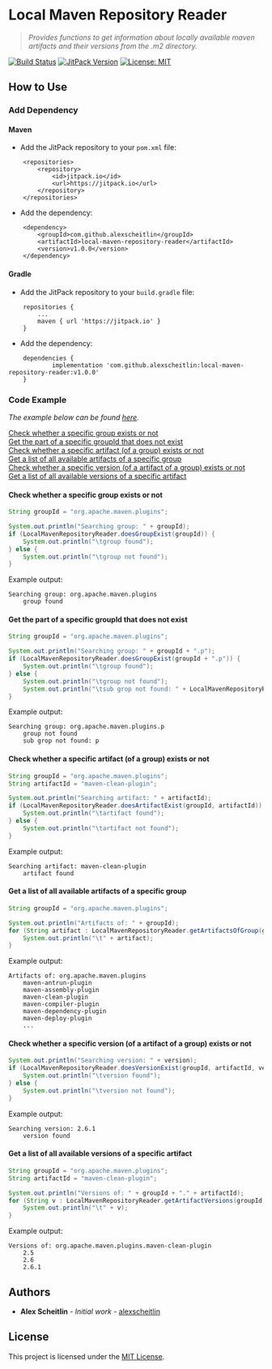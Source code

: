 # Local Maven Repository Reader

> _Provides functions to get information about locally available maven artifacts and their versions from the .m2 directory._

[![Build Status](https://travis-ci.org/alexscheitlin/local-maven-repository-reader.svg?branch=master)](https://travis-ci.org/alexscheitlin/local-maven-repository-reader)
[![JitPack Version](https://jitpack.io/v/alexscheitlin/local-maven-repository-reader.svg)](https://jitpack.io/#alexscheitlin/local-maven-repository-reader/v1.0.0)
[![License: MIT](https://img.shields.io/badge/License-MIT-blue.svg)](https://opensource.org/licenses/MIT)

## How to Use

### Add Dependency

#### Maven

- Add the JitPack repository to your `pom.xml` file:
```
	<repositories>
		<repository>
		    <id>jitpack.io</id>
		    <url>https://jitpack.io</url>
		</repository>
	</repositories>
```

- Add the dependency:
```
	<dependency>
	    <groupId>com.github.alexscheitlin</groupId>
	    <artifactId>local-maven-repository-reader</artifactId>
	    <version>v1.0.0</version>
	</dependency>
```

#### Gradle

- Add the JitPack repository to your `build.gradle` file:
```
    repositories {
        ...
        maven { url 'https://jitpack.io' }
    }
```

- Add the dependency:
```
	dependencies {
	        implementation 'com.github.alexscheitlin:local-maven-repository-reader:v1.0.0'
	}
```

### Code Example

_The example below can be found [here](src/main/java/Main.java)._

[Check whether a specific group exists or not](#check-whether-a-specific-group-exists-or-not)\
[Get the part of a specific groupId that does not exist](#get-the-part-of-a-specific-groupid-that-does-not-exist)\
[Check whether a specific artifact (of a group) exists or not](#check-whether-a-specific-artifact-of-a-group-exists-or-not)\
[Get a list of all available artifacts of a specific group](#get-a-list-of-all-available-artifacts-of-a-specific-group)\
[Check whether a specific version (of a artifact of a group) exists or not](#check-whether-a-specific-version-of-a-artifact-of-a-group-exists-or-not)\
[Get a list of all available versions of a specific artifact](#get-a-list-of-all-available-versions-of-a-specific-artifact)

#### Check whether a specific group exists or not

```java
String groupId = "org.apache.maven.plugins";

System.out.println("Searching group: " + groupId);
if (LocalMavenRepositoryReader.doesGroupExist(groupId)) {
    System.out.println("\tgroup found");
} else {
    System.out.println("\tgroup not found");
}
```

Example output:
```
Searching group: org.apache.maven.plugins
	group found
```

#### Get the part of a specific groupId that does not exist

```java
String groupId = "org.apache.maven.plugins";

System.out.println("Searching group: " + groupId + ".p");
if (LocalMavenRepositoryReader.doesGroupExist(groupId + ".p")) {
    System.out.println("\tgroup found");
} else {
    System.out.println("\tgroup not found");
    System.out.println("\tsub grop not found: " + LocalMavenRepositoryReader.getNonExistingSubGroup(groupId + ".p"));
}
```

Example output:
```
Searching group: org.apache.maven.plugins.p
	group not found
	sub grop not found: p
```

#### Check whether a specific artifact (of a group) exists or not

```java
String groupId = "org.apache.maven.plugins";
String artifactId = "maven-clean-plugin";

System.out.println("Searching artifact: " + artifactId);
if (LocalMavenRepositoryReader.doesArtifactExist(groupId, artifactId)) {
    System.out.println("\tartifact found");
} else {
    System.out.println("\tartifact not found");
}
```

Example output:
```
Searching artifact: maven-clean-plugin
	artifact found
```

#### Get a list of all available artifacts of a specific group

```java
String groupId = "org.apache.maven.plugins";

System.out.println("Artifacts of: " + groupId);
for (String artifact : LocalMavenRepositoryReader.getArtifactsOfGroup(groupId)) {
    System.out.println("\t" + artifact);
}
```

Example output:
```
Artifacts of: org.apache.maven.plugins
	maven-antrun-plugin
	maven-assembly-plugin
	maven-clean-plugin
	maven-compiler-plugin
	maven-dependency-plugin
	maven-deploy-plugin
	...
```

#### Check whether a specific version (of a artifact of a group) exists or not

```java
System.out.println("Searching version: " + version);
if (LocalMavenRepositoryReader.doesVersionExist(groupId, artifactId, version)) {
    System.out.println("\tversion found");
} else {
    System.out.println("\tversion not found");
}
```

Example output:
```
Searching version: 2.6.1
	version found
```

#### Get a list of all available versions of a specific artifact

```java
String groupId = "org.apache.maven.plugins";
String artifactId = "maven-clean-plugin";

System.out.println("Versions of: " + groupId + "." + artifactId);
for (String v : LocalMavenRepositoryReader.getArtifactVersions(groupId, artifactId)) {
    System.out.println("\t" + v);
}
```

Example output:
```
Versions of: org.apache.maven.plugins.maven-clean-plugin
	2.5
	2.6
	2.6.1
```

## Authors

- **Alex Scheitlin** - *Initial work* - [alexscheitlin](https://github.com/alexscheitlin)

## License

This project is licensed under the [MIT License](LICENSE).

